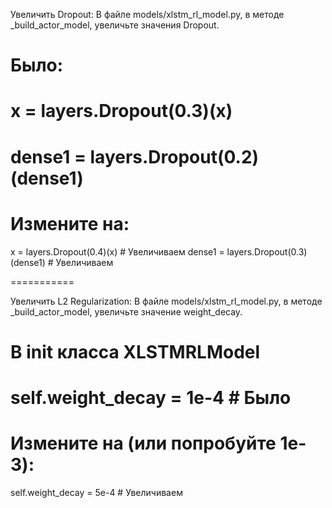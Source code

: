 Увеличить Dropout: В файле models/xlstm_rl_model.py, в методе _build_actor_model, увеличьте значения Dropout.
# Было:
# x = layers.Dropout(0.3)(x)
# dense1 = layers.Dropout(0.2)(dense1)

# Измените на:
x = layers.Dropout(0.4)(x) # Увеличиваем
dense1 = layers.Dropout(0.3)(dense1) # Увеличиваем


===========

Увеличить L2 Regularization: В файле models/xlstm_rl_model.py, в методе _build_actor_model, увеличьте значение weight_decay.
# В __init__ класса XLSTMRLModel
# self.weight_decay = 1e-4 # Было

# Измените на (или попробуйте 1e-3):
self.weight_decay = 5e-4 # Увеличиваем

